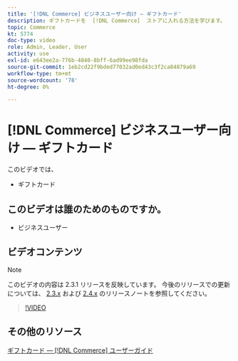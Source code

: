 ```yaml
---
title: '[!DNL Commerce] ビジネスユーザー向け — ギフトカード'
description: ギフトカードを  [!DNL Commerce]  ストアに入れる方法を学びます。
topic: Commerce
kt: 5774
doc-type: video
role: Admin, Leader, User
activity: use
exl-id: e643ee2a-776b-4840-8bff-6ad99ee98fda
source-git-commit: 1eb2cd22f9bded77032ad0ed43c3f2ca84879a69
workflow-type: tm+mt
source-wordcount: '78'
ht-degree: 0%

---
```


# [!DNL Commerce] ビジネスユーザー向け — ギフトカード

このビデオでは、

- ギフトカード

## このビデオは誰のためのものですか。

- ビジネスユーザー

## ビデオコンテンツ

>[!NOTE]
>
>このビデオの内容は 2.3.1 リリースを反映しています。 今後のリリースでの更新については、 [ 2.3.x](https://devdocs.magento.com/guides/v2.3/release-notes/bk-release-notes.html) および [ 2.4.x](https://devdocs.magento.com/guides/v2.4/release-notes/bk-release-notes.html) のリリースノートを参照してください。

>[!VIDEO](https://video.tv.adobe.com/v/35959?quality=12&learn=on)

## その他のリソース

[ギフトカード —  [!DNL Commerce] ユーザーガイド](https://docs.magento.com/user-guide/catalog/product-gift-card.html)
